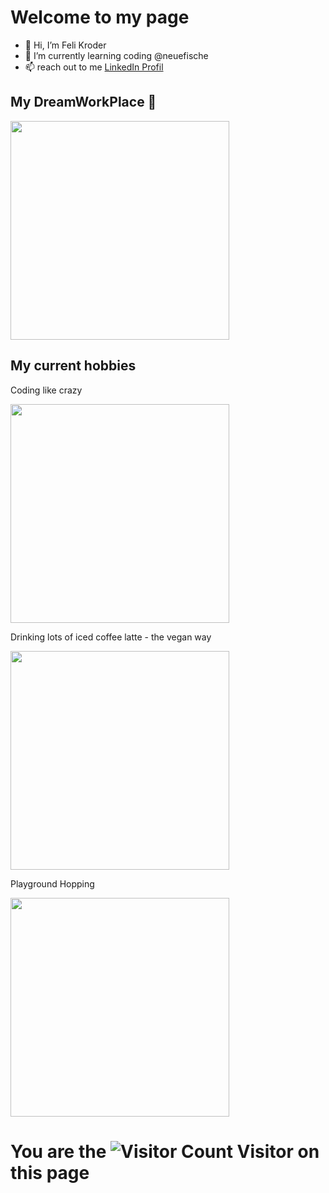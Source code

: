 # Welcome to my page 

- 👋 Hi, I’m Feli Kroder
- 👀 I’m currently learning coding @neuefische
- 📫 reach out to me [LinkedIn Profil](https://www.linkedin.com/in/felicitas-kroder)



## My DreamWorkPlace 💞️
<!--![Best Workplace](https://images.unsplash.com/photo-1630436476807-03b13bd02e0c?ixlib=rb-4.0.3&ixid=M3wxMjA3fDB8MHxwaG90by1wYWdlfHx8fGVufDB8fHx8fA%3D%3D&auto=format&fit=crop&w=1587&q=80)-->
<img src="https://images.unsplash.com/photo-1630436476807-03b13bd02e0c?ixlib=rb-4.0.3&ixid=M3wxMjA3fDB8MHxwaG90by1wYWdlfHx8fGVufDB8fHx8fA%3D%3D&auto=format&fit=crop&w=1587&q=80" width="350"/>

## My current hobbies

Coding like crazy
<!--![Coding like crqzy](https://media.giphy.com/media/JIX9t2j0ZTN9S/giphy.gif)-->
<img src="https://media.giphy.com/media/JIX9t2j0ZTN9S/giphy.gif" width="350"/>

Drinking lots of iced coffee latte - the vegan way
<!--![Drinking iced coffee latte](https://i.pinimg.com/564x/58/a7/b6/58a7b6a4cdccfc9ee7629bdcf98e42ac.jpg)-->
<img src="https://i.pinimg.com/564x/58/a7/b6/58a7b6a4cdccfc9ee7629bdcf98e42ac.jpg" width="350"/>

Playground Hopping
<!--![Playground Hopping](https://i.pinimg.com/564x/de/10/1b/de101b208e2d395bcfb02488dc95a6b8.jpg)-->
<img src="https://i.pinimg.com/564x/de/10/1b/de101b208e2d395bcfb02488dc95a6b8.jpg" width="350"/>




# You are the ![Visitor Count](https://profile-counter.glitch.me/FeliKroder/count.svg) Visitor on this page

<!---
FeliKroder/FeliKroder is a ✨ special ✨ repository because its `README.md` (this file) appears on your GitHub profile.
You can click the Preview link to take a look at your changes.
--->
